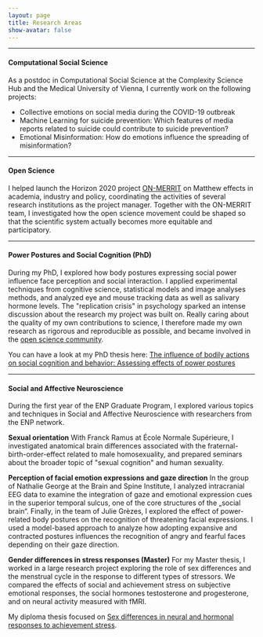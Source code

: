 ```yaml
---
layout: page
title: Research Areas
show-avatar: false
---
```


___


#### Computational Social Science

As a postdoc in Computational Social Science at the Complexity Science Hub and the Medical University of Vienna, I currently work on the following projects:

* Collective emotions on social media during the COVID-19 outbreak
* Machine Learning for suicide prevention: Which features of media reports related to suicide could contribute to suicide prevention?
* Emotional Misinformation: How do emotions influence the spreading of misinformation?

___


#### Open Science

I helped launch the Horizon 2020 project [ON-MERRIT](https://on-merrit.eu/) on Matthew effects in academia, industry and policy, coordinating the activities of several research institutions as the project manager. Together with the ON-MERRIT team, I investigated how the open science movement could be shaped so that the scientific system actually becomes more equitable and participatory. 

___


#### Power Postures and Social Cognition (PhD)

During my PhD, I explored how body postures expressing social power influence face perception and social interaction. I applied experimental techniques from cognitive science, statistical models and image analyses methods, and analyzed eye and mouse tracking data as well as salivary hormone levels. The "replication crisis" in psychology sparked an intense discussion about the research my project was built on. Really caring about the quality of my own contributions to science, I therefore made my own research as rigorous and reproducible as possible, and became involved in the [open science community](http://improvingpsych.org/).

You can have a look at my PhD thesis here: [The influence of bodily actions on social cognition and behavior: Assessing effects of power postures](https://tel.archives-ouvertes.fr/tel-02372963)

___


#### Social and Affective Neuroscience

During the first year of the ENP Graduate Program, I explored various topics and techniques in Social and Affective Neuroscience with researchers from the ENP network. 

**Sexual orientation**
With Franck Ramus at École Normale Supérieure, I investigated anatomical brain differences associated with the fraternal-birth-order-effect related to male homosexuality, and prepared seminars about the broader topic of "sexual cognition" and human sexuality. 

**Perception of facial emotion expressions and gaze direction**
In the group of Nathalie George at the Brain and Spine Institute, I analyzed intracranial EEG data to examine the integration of gaze and emotional expression cues in the superior temporal sulcus, one of the core structures of the „social brain“. Finally, in the team of Julie Grèzes, I explored the effect of power-related body postures on the recognition of threatening facial expressions. I used a model-based approach to analyze how adopting expansive and contracted postures influences the recognition of angry and fearful faces depending on their gaze direction.
 
**Gender differences in stress responses (Master)**
For my Master thesis, I worked in a large research project exploring the role of sex differences and the menstrual cycle in the response to different types of stressors. We compared the effects of social and achievement stress on subjective emotional responses, the social hormones testosterone and progesterone, and on neural activity measured with fMRI.

My diploma thesis focused on [Sex differences in neural and hormonal responses to achievement stress](http://othes.univie.ac.at/27600/). 

